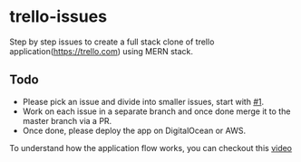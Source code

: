 # trello-issues
Step by step issues to create a full stack clone of trello application(https://trello.com) using MERN stack.

## Todo
- Please pick an issue and divide into smaller issues, start with [#1](https://github.com/AltCampus/trello-issues/issues/1).
- Work on each issue in a separate branch and once done merge it to the master branch via a PR.
- Once done, please deploy the app on DigitalOcean or AWS.

To understand how the application flow works, you can checkout this [video](https://www.loom.com/share/1b2ad740e4544533a24d61ddeead6bdb)

